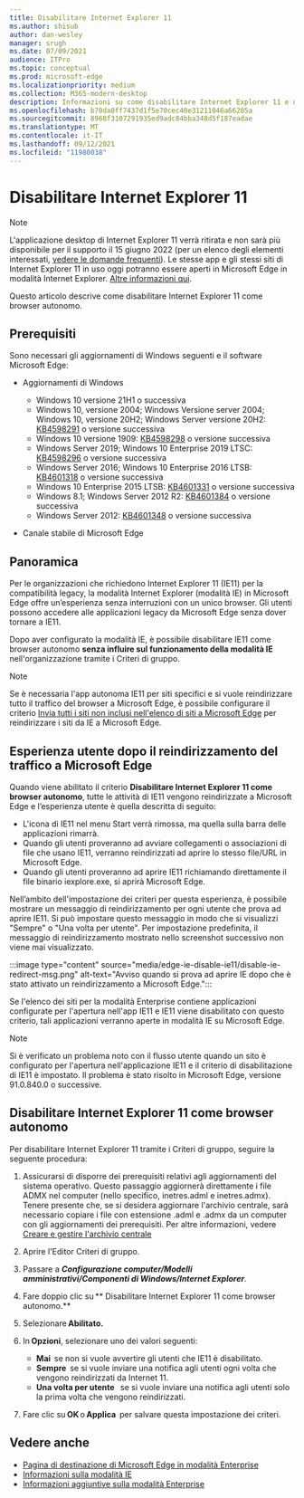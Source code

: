 ```yaml
---
title: Disabilitare Internet Explorer 11
ms.author: shisub
author: dan-wesley
manager: srugh
ms.date: 07/09/2021
audience: ITPro
ms.topic: conceptual
ms.prod: microsoft-edge
ms.localizationpriority: medium
ms.collection: M365-modern-desktop
description: Informazioni su come disabilitare Internet Explorer 11 e usare la modalità Internet Explorer in Microsoft Edge.
ms.openlocfilehash: b70da0ff7437d1f5e70cec40e31211046a66205a
ms.sourcegitcommit: 8968f3107291935ed9adc84bba348d5f187eadae
ms.translationtype: MT
ms.contentlocale: it-IT
ms.lasthandoff: 09/12/2021
ms.locfileid: "11980038"
---
```

# <a name="disable-internet-explorer-11"></a>Disabilitare Internet Explorer 11

>[!Note]
> L'applicazione desktop di Internet Explorer 11 verrà ritirata e non sarà più disponibile per il supporto il 15 giugno 2022 (per un elenco degli elementi interessati, [vedere le domande frequenti](https://techcommunity.microsoft.com/t5/windows-it-pro-blog/internet-explorer-11-desktop-app-retirement-faq/ba-p/2366549)). Le stesse app e gli stessi siti di Internet Explorer 11 in uso oggi potranno essere aperti in Microsoft Edge in modalità Internet Explorer. [Altre informazioni qui](https://blogs.windows.com/windowsexperience/2021/05/19/the-future-of-internet-explorer-on-windows-10-is-in-microsoft-edge/).

Questo articolo descrive come disabilitare Internet Explorer 11 come browser autonomo.

## <a name="prerequisites"></a>Prerequisiti

Sono necessari gli aggiornamenti di Windows seguenti e il software Microsoft Edge:

- Aggiornamenti di Windows

  - Windows 10 versione 21H1 o successiva
  - Windows 10, versione 2004; Windows Versione server 2004; Windows 10, versione 20H2; Windows Server versione 20H2: [KB4598291](https://support.microsoft.com/topic/february-2-2021-kb4598291-os-builds-19041-789-and-19042-789-preview-6a766199-a4f1-616e-1f5c-58bdc3ca5e3b) o versione successiva
  - Windows 10 versione 1909: [KB4598298](https://support.microsoft.com/topic/january-21-2021-kb4598298-os-build-18363-1350-preview-02dfd9ba-91a2-1b82-dede-42f288c02511) o versione successiva
  - Windows Server 2019; Windows 10 Enterprise 2019 LTSC: [KB4598296](https://support.microsoft.com/topic/january-21-2021-kb4598296-os-build-17763-1728-preview-4c0931ff-45b7-ff59-5e00-c03b5afb363d) o versione successiva
  - Windows Server 2016; Windows 10 Enterprise 2016 LTSB: [KB4601318](https://support.microsoft.com/topic/february-9-2021-kb4601318-os-build-14393-4225-c5e3de6c-e3e6-ffb5-6197-48b9ce16446e) o versione successiva
  - Windows 10 Enterprise 2015 LTSB: [KB4601331](https://support.microsoft.com/office/february-9-2021%e2%80%94kb4601331-os-build-10240-18842-6227d078-fef3-8d67-27e0-1882e6cb79ff?ui=en-US&rs=en-US&ad=US) o versione successiva
  - Windows 8.1; Windows Server 2012 R2: [KB4601384](https://support.microsoft.com/topic/february-9-2021-kb4601384-monthly-rollup-16bdbb75-dd4b-2910-abc5-7891c9756b96) o versione successiva
  - Windows Server 2012: [KB4601348](https://support.microsoft.com/topic/february-9-2021-kb4601348-monthly-rollup-2c338c0c-73d6-fb80-cc91-f1a86e80db0c) o versione successiva
  
- Canale stabile di Microsoft Edge


## <a name="overview"></a>Panoramica

Per le organizzazioni che richiedono Internet Explorer 11 (IE11) per la compatibilità legacy, la modalità Internet Explorer (modalità IE) in Microsoft Edge offre un’esperienza senza interruzioni con un unico browser. Gli utenti possono accedere alle applicazioni legacy da Microsoft Edge senza dover tornare a IE11.

Dopo aver configurato la modalità IE, è possibile disabilitare IE11 come browser autonomo **senza influire sul funzionamento della modalità IE** nell'organizzazione tramite i Criteri di gruppo.

> [!NOTE]
> Se è necessaria l'app autonoma IE11 per siti specifici e si vuole reindirizzare tutto il traffico del browser a Microsoft Edge, è possibile configurare il criterio [Invia tutti i siti non inclusi nell'elenco di siti a Microsoft Edge](./edge-ie-mode-policies.md#redirect-sites-from-ie-to-microsoft-edge) per reindirizzare i siti da IE a Microsoft Edge.

## <a name="user-experience-after-redirecting-traffic-to-microsoft-edge"></a>Esperienza utente dopo il reindirizzamento del traffico a Microsoft Edge

Quando viene abilitato il criterio **Disabilitare Internet Explorer 11 come browser autonomo**, tutte le attività di IE11 vengono reindirizzate a Microsoft Edge e l’esperienza utente è quella descritta di seguito:

- L'icona di IE11 nel menu Start verrà rimossa, ma quella sulla barra delle applicazioni rimarrà.
- Quando gli utenti proveranno ad avviare collegamenti o associazioni di file che usano IE11, verranno reindirizzati ad aprire lo stesso file/URL in Microsoft Edge.
- Quando gli utenti proveranno ad aprire IE11 richiamando direttamente il file binario iexplore.exe, si aprirà Microsoft Edge.

Nell’ambito dell'impostazione dei criteri per questa esperienza, è possibile mostrare un messaggio di reindirizzamento per ogni utente che prova ad aprire IE11. Si può impostare questo messaggio in modo che si visualizzi "Sempre" o "Una volta per utente". Per impostazione predefinita, il messaggio di reindirizzamento mostrato nello screenshot successivo non viene mai visualizzato.

:::image type="content" source="media/edge-ie-disable-ie11/disable-ie-redirect-msg.png" alt-text="Avviso quando si prova ad aprire IE dopo che è stato attivato un reindirizzamento a Microsoft Edge.":::

Se l'elenco dei siti per la modalità Enterprise contiene applicazioni configurate per l'apertura nell'app IE11 e IE11 viene disabilitato con questo criterio, tali applicazioni verranno aperte in modalità IE su Microsoft Edge.
> [!NOTE]
> Si è verificato un problema noto con il flusso utente quando un sito è configurato per l'apertura nell'applicazione IE11 e il criterio di disabilitazione di IE11 è impostato. Il problema è stato risolto in Microsoft Edge, versione 91.0.840.0 o successive.

## <a name="disable-internet-explorer-11-as-a-standalone-browser"></a>Disabilitare Internet Explorer 11 come browser autonomo

Per disabilitare Internet Explorer 11 tramite i Criteri di gruppo, seguire la seguente procedura:

1. Assicurarsi di disporre dei prerequisiti relativi agli aggiornamenti del sistema operativo. Questo passaggio aggiornerà direttamente i file ADMX nel computer (nello specifico, inetres.adml e inetres.admx). Tenere presente che, se si desidera aggiornare l'archivio centrale, sarà necessario copiare i file con estensione .adml e .admx da un computer con gli aggiornamenti dei prerequisiti. Per altre informazioni, vedere [Creare e gestire l'archivio centrale](/troubleshoot/windows-client/group-policy/create-and-manage-central-store)
2. Aprire l'Editor Criteri di gruppo.
3. Passare a ***Configurazione computer/Modelli amministrativi/Componenti di Windows/Internet Explorer***. 
4. Fare doppio clic su ** Disabilitare Internet Explorer 11 come browser autonomo.**
5. Selezionare **Abilitato.**
6. In **Opzioni**, selezionare uno dei valori seguenti:

   - **Mai**  se non si vuole avvertire gli utenti che IE11 è disabilitato.
   - **Sempre**  se si vuole inviare una notifica agli utenti ogni volta che vengono reindirizzati da Internet 11.
   - **Una volta per utente**   se si vuole inviare una notifica agli utenti solo la prima volta che vengono reindirizzati.

7. Fare clic su **OK** o **Applica**  per salvare questa impostazione dei criteri.

## <a name="see-also"></a>Vedere anche

- [Pagina di destinazione di Microsoft Edge in modalità Enterprise](https://aka.ms/EdgeEnterprise)
- [Informazioni sulla modalità IE](./edge-ie-mode.md)
- [Informazioni aggiuntive sulla modalità Enterprise](/internet-explorer/ie11-deploy-guide/enterprise-mode-overview-for-ie11)
